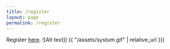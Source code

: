 ```yaml
---
title: /register
layout: page
permalink: /register
---
```


Register [here](https://forms.gle/meXvVrpiWDHbVTLa9?_imcp=1).
![Alt text]( {{ "/assets/systum.gif" | relative_url }})